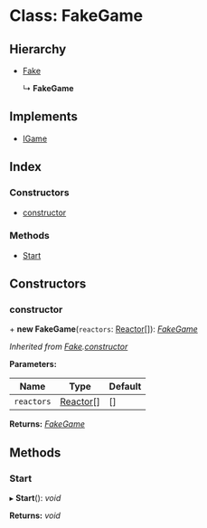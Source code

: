 
# Class: FakeGame

## Hierarchy

* [Fake](_fake_fake_.fake.md)

  ↳ **FakeGame**

## Implements

* [IGame](../interfaces/_igame_.igame.md)

## Index

### Constructors

* [constructor](_fake_game_.fakegame.md#constructor)

### Methods

* [Start](_fake_game_.fakegame.md#start)

## Constructors

###  constructor

\+ **new FakeGame**(`reactors`: [Reactor](_fake_reactor_.reactor.md)[]): *[FakeGame](_fake_game_.fakegame.md)*

*Inherited from [Fake](_fake_fake_.fake.md).[constructor](_fake_fake_.fake.md#constructor)*

**Parameters:**

Name | Type | Default |
------ | ------ | ------ |
`reactors` | [Reactor](_fake_reactor_.reactor.md)[] | [] |

**Returns:** *[FakeGame](_fake_game_.fakegame.md)*

## Methods

###  Start

▸ **Start**(): *void*

**Returns:** *void*
